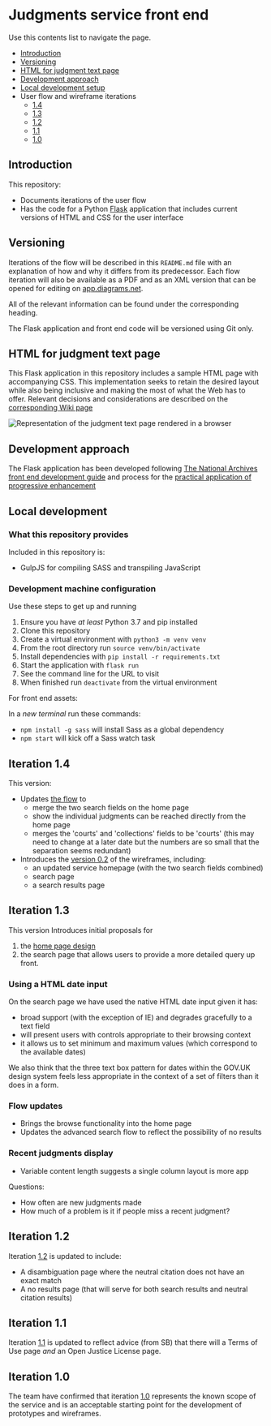 # Judgments service front end

Use this contents list to navigate the page.

* [Introduction](#introduction)
* [Versioning](#versioning)
* [HTML for judgment text page](#html-for-judgment-text-page)
* [Development approach](#development-approach)
* [Local development setup](#local-development)
* User flow and wireframe iterations
    * [1.4](#iteration-14)
    * [1.3](#iteration-13)
    * [1.2](#iteration-12)
    * [1.1](#iteration-11)
    * [1.0](#iteration-10)

## Introduction

This repository:

* Documents iterations of the user flow
* Has the code for a Python [Flask](https://flask.palletsprojects.com/en/2.0.x/git) application that includes current versions of HTML and CSS for the user interface

## Versioning 

Iterations of the flow will be described in this `README.md` file with an explanation of how and why it differs from its predecessor. Each flow iteration will also be available as a PDF and as an XML version that can be opened for editing on [app.diagrams.net](https://app.diagrams.net). 

All of the relevant information can be found under the corresponding heading. 

The Flask application and front end code will be versioned using Git only.

## HTML for judgment text page

This Flask application in this repository includes a sample HTML page with accompanying CSS. This implementation seeks to retain the desired layout while also being inclusive and making the most of what the Web has to offer. Relevant decisions and considerations are described on the [corresponding Wiki page](https://github.com/nationalarchives/ds-judgments-frontend/wiki/Recommendations-for-Judgment-text-HTML-and-CSS)

![Representation of the judgment text page rendered in a browser](https://raw.githubusercontent.com/nationalarchives/ds-judgments-frontend/main/repo_images/judgment_text.png?token=AD2CJSYHOCNML3WLWAZU6E3BYWGAU)

## Development approach

The Flask application has been developed following [The National Archives front end development guide](https://github.com/nationalarchives/front-end-development-guide) and process for the [practical application of progressive enhancement](https://github.com/nationalarchives/front-end-development-guide)

## Local development

### What this repository provides

Included in this repository is: 

* GulpJS for compiling SASS and transpiling JavaScript

### Development machine configuration

Use these steps to get up and running

1. Ensure you have _at least_ Python 3.7 and pip installed
2. Clone this repository
3. Create a virtual environment with `python3 -m venv venv`
4. From the root directory run `source venv/bin/activate` 
5. Install dependencies with `pip install -r requirements.txt`
6. Start the application with `flask run`
7. See the command line for the URL to visit
8. When finished run `deactivate` from the virtual environment

For front end assets:

In a _new terminal_ run these commands:

* `npm install -g sass` will install Sass as a global dependency
* `npm start` will kick off a Sass watch task

## Iteration 1.4

This version: 

* Updates [the flow](user_flows/Iterations/1.4) to
    * merge the two search fields on the home page
    * show the individual judgments can be reached directly from the home page
    * merges the 'courts' and 'collections' fields to be 'courts' (this may need to change at a later date but the numbers are so small that the separation seems redundant)
* Introduces the [version 0.2](wireframes/v0.2) of the wireframes, including: 
    * an updated service homepage (with the two search fields combined)
    * search page
    * a search results page
   
## Iteration 1.3

This version Introduces initial proposals for

1. the [home page design](wireframes/1%20-%20service_homepage%20-%20v0.1.png) 
2. the search page that allows users to provide a more detailed query up front. 

### Using a HTML date input

On the search page we have used the native HTML date input given it has:

* broad support (with the exception of IE) and degrades gracefully to a text field
* will present users with controls appropriate to their browsing context
* it allows us to set minimum and maximum values (which correspond to the available dates)
    
We also think that the three text box pattern for dates within the GOV.UK design system feels less appropriate in the context of a set of filters than it does in a form. 

### Flow updates

* Brings the browse functionality into the home page
* Updates the advanced search flow to reflect the possibility of no results

### Recent judgments display

* Variable content length suggests a single column layout is more app

Questions: 
* How often are new judgments made 
* How much of a problem is it if people miss a recent judgment?

## Iteration 1.2 

Iteration [1.2](user_flows/Iterations/1.2/1.2.drawio.pdf) is updated to include:

* A disambiguation page where the neutral citation does not have an exact match
* A no results page (that will serve for both search results and neutral citation results)

## Iteration 1.1

Iteration [1.1](user_flows/Iterations/1.1/1.1.drawio.pdf) is updated to reflect advice (from SB) that there will a Terms of Use page _and_ an Open Justice License page. 

## Iteration 1.0 

The team have confirmed that iteration [1.0](user_flows/Iterations/1.0/1.0.drawio.pdf) represents the known scope of the service and is an acceptable starting point for the development of prototypes and wireframes.
